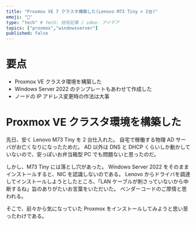 ```yaml
---
title: "Proxmox VE 7 クラスタ構築した(Lenovo M73 Tiny × 2台)"
emoji: "🐥"
type: "tech" # tech: 技術記事 / idea: アイデア
topics: ["proxmox","windowsserver"]
published: false
---
```


# 要点
- Proxmox VE クラスタ環境を構築した
- Windows Server 2022 のテンプレートもあわせて作成した
- ノードの IP アドレス変更時の作法は大事

# Proxmox VE クラスタ環境を構築した
先日、安く Lenovo M73 Tiny を 2 台仕入れた。
自宅で稼働する物理 AD サーバがお亡くなりになったためだ。
AD 以外は DNS と DHCP くらいしか動かしていないので、安っぽいお弁当箱型 PC でも問題ないと思ったのだ。

しかし、M73 Tiny には落とし穴があった。
Windows Server 2022 をそのままインストールすると、NIC を認識しないのである。
Lenovo からドライバを調達してインストールしようとしたところ、「LAN ケーブルが刺さっていないから中断するね」旨のありがたいお言葉をいただいた。
ベンダーコードのご厚情と思われる。

そこで、前々から気になっていた Proxmox をインストールしてみようと思い至ったわけである。